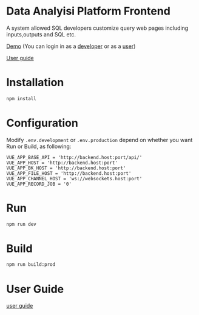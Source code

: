 Data Analyisi Platform Frontend
==============================
A system allowed SQL developers customize query web pages including inputs,outputs and SQL etc.

[Demo](http://4.206.106.246) (You can login in as a [developer](http://4.206.106.246/login?password=deve%401234%21&username=deve1) or as a [user](http://4.206.106.246/login?password=12345678%21&username=user1)) 

[User guide](/docs/user_guide.md) 

Installation
============
```bash
npm install 
```



Configuration
=============
Modify `.env.development` or `.env.production` depend on whether you want Run or Build, as following: 
```
VUE_APP_BASE_API = 'http://backend.host:port/api/'
VUE_APP_HOST = 'http://backend.host:port'
VUE_APP_BK_HOST = 'http://backend.host:port'
VUE_APP_FILE_HOST = 'http://backend.host:port'
VUE_APP_CHANNEL_HOST = 'ws://websockets.host:port'
VUE_APP_RECORD_JOB = '0'
```

Run
===
```bash
npm run dev
```



Build
=====
```bash
npm run build:prod
```


User Guide
==========
[user guide](/docs/user_guide.md) 
